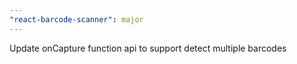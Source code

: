 ```yaml
---
"react-barcode-scanner": major
---
```


Update onCapture function api to support detect multiple barcodes
